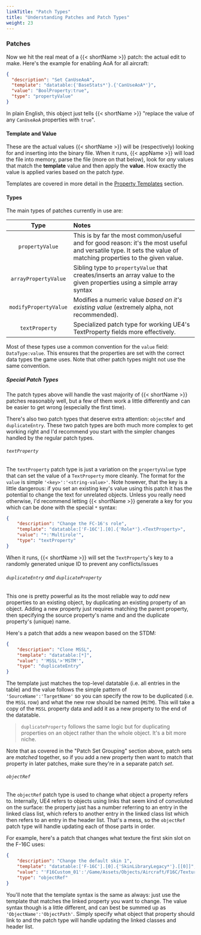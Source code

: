 ```yaml
---
linkTitle: "Patch Types"
title: "Understanding Patches and Patch Types"
weight: 23
---
```


### Patches

Now we hit the real meat of a {{< shortName >}} patch: the actual edit to make. Here's the example for enabling AoA for all aircraft:

```json
{
  "description": "Set CanUseAoA",
  "template": "datatable:{'BaseStats*'}.{'CanUseAoA*'}",
  "value": "BoolProperty:true",
  "type": "propertyValue"
}
```

In plain English, this object just tells {{< shortName >}} "replace the value of any `CanUseAoA` properties with `true`".

#### Template and Value

These are the actual values {{< shortName >}} will be (respectively) looking for and inserting into the binary file. When it runs, {{< appName >}} will load the file into memory, parse the file (more on that below), look for _any_ values that match the **template** value and then apply the **value**. How exactly the value is applied varies based on the patch _type_.

Templates are covered in more detail in the [Property Templates](../template) section.

#### Types

The main types of patches currently in use are:

|Type|Notes|
|:--:|:----|
|`propertyValue`|This is by far the most common/useful and for good reason: it's the most useful and versatile type. It sets the value of matching properties to the given value.|
|`arrayPropertyValue`|Sibling type to `propertyValue` that creates/inserts an array value to the given properties using a simple array syntax|
|`modifyPropertyValue`|Modifies a numeric value _based on it's existing value_ (extremely alpha, not recommended).|
|`textProperty`|Specialized patch type for working UE4's TextProperty fields more effectively.|

Most of these types use a common convention for the `value` field: `DataType:value`. This ensures that the properties are set with the correct data types the game uses. Note that other patch types might not use the same convention.

##### Special Patch Types

The patch types above will handle the vast majority of {{< shortName >}} patches reasonably well, but a few of them work a little differently and can be easier to get wrong (especially the first time). 

There's also two patch types that deserve extra attention: `objectRef` and `duplicateEntry`. These two patch types are both much more complex to get working right and I'd recommend you start with the simpler changes handled by the regular patch types.

###### `textProperty`

The `textProperty` patch type is just a variation on the `propertyValue` type that can set the value of a `TextProperty` more cleanly. The format for the `value` is simple `'<key>':'<string-value>'`. Note however, that the key is a little dangerous: if you set an existing key's value using this patch it has the potential to change the text for unrelated objects. Unless you really need otherwise, I'd recommend letting {{< shortName >}} generate a key for you which can be done with the special `*` syntax: 

```json
{
    "description": "Change the FC-16's role",
    "template": "datatable:['F-16C'].[0].{'Role*'}.<TextProperty>",
    "value": "*:'Multirole'",
    "type": "textProperty"
}
```

When it runs, {{< shortName >}} will set the `TextProperty`'s key to a randomly generated unique ID to prevent any conflicts/issues

###### `duplicateEntry` and `duplicateProperty`

This one is pretty powerful as its the most reliable way to _add_ new properties to an existing object, by duplicating an existing property of an object. Adding a new property just requires matching the parent property, then specifying the source property's name and and the duplicate property's (unique) name.

Here's a patch that adds a new weapon based on the STDM:

```json
{
    "description": "Clone MSSL",
    "template": "datatable:[*]",
    "value": "'MSSL'>'MSTM'",
    "type": "duplicateEntry"
}
```

The template just matches the top-level datatable (i.e. all entries in the table) and the value follows the simple pattern of `'SourceName':'TargetName'` so you can specify the row to be duplicated (i.e. the `MSSL` row) and what the new row should be named (`MSTM`). This will take a copy of the `MSSL` property data and add it as a new property to the end of the datatable.

> `duplicateProperty` follows the same logic but for duplicating properties on an object rather than the whole object. It's a bit more niche.

Note that as covered in the "Patch Set Grouping" section above, patch sets are _matched_ together, so if you add a new property then want to match that property in later patches, make sure they're in a separate patch _set_.

###### `objectRef`

The `objectRef` patch type is used to change what object a property refers to. Internally, UE4 refers to objects using links that seem kind of convoluted on the surface: the property just has a number referring to an entry in the linked class list, which refers to another entry in the linked class list which then refers to an entry in the header list. That's a mess, so the `objectRef` patch type will handle updating each of those parts in order.

For example, here's a patch that changes what texture the first skin slot on the F-16C uses:

```json
{
    "description": "Change the default skin 1",
    "template": "datatable:['F-16C'].[0].{'SkinLibraryLegacy*'}.[[0]]",
    "value": "'F16Custom_01':'/Game/Assets/Objects/Aircraft/F16C/Textures/Skin/F16Custom_01'",
    "type": "objectRef"
}
```

You'll note that the template syntax is the same as always: just use the template that matches the linked property you want to change. The value syntax though is a little different, and can best be summed up as `'ObjectName':'ObjectPath'`. Simply specify what object that property should link to and the patch type will handle updating the linked classes and header list.